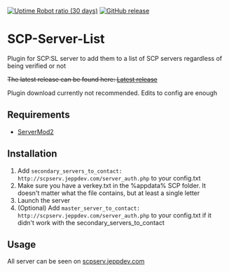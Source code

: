 [![Uptime Robot ratio (30 days)](https://img.shields.io/uptimerobot/ratio/m778918918-3e92c097147760ee39d02d36.svg)](https://stats.uptimerobot.com/M1oVZip6q)
[![GitHub release](https://img.shields.io/github/release/qubyte/rubidium.svg)](https://github.com/jeppevinkel/SCP-Server-List/releases/latest)


# SCP-Server-List
Plugin for SCP:SL server to add them to a list of SCP servers regardless of being verified or not

~~The latest release can be found here: [Latest release](https://github.com/jeppevinkel/SCP-Server-List/releases/latest)~~

Plugin download currently not recommended. Edits to config are enough

## Requirements
* [ServerMod2](https://github.com/Grover-c13/Smod2)

## Installation
1. Add `secondary_servers_to_contact: http://scpserv.jeppdev.com/server_auth.php` to your config.txt
2. Make sure you have a verkey.txt in the %appdata% SCP folder. It doesn't matter what the file contains, but at least a single letter
2. Launch the server
3. (Optional) Add `master_server_to_contact: http://scpserv.jeppdev.com/server_auth.php` to your config.txt if it didn't work with the secondary_servers_to_contact

## Usage
All server can be seen on [scpserv.jeppdev.com](https://scpserv.jeppdev.com/)
